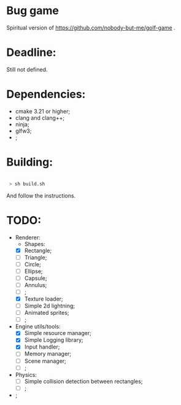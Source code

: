 
# Bug game

Spiritual version of https://github.com/nobody-but-me/golf-game .

# Deadline:

Still not defined.

# Dependencies:

 - cmake 3.21 or higher;
 - clang and clang++;
 - ninja;
 - glfw3;
 - ;

# Building:

```bash

 > sh build.sh

```

And follow the instructions.

# TODO:

 - Renderer:
    - Shapes:
	 - [x] Rectangle;
	 - [ ] Triangle;
	 - [ ] Circle;
	 - [ ] Ellipse;
	 - [ ] Capsule;
	 - [ ] Annulus;
	 - [ ] ;
    - [x] Texture loader;
    - [ ] Simple 2d lightning;
    - [ ] Animated sprites;
    - [ ] ;
 - Engine utils/tools:
    - [x] Simple resource manager;
    - [x] Simple Logging library;
    - [x] Input handler;
    - [ ] Memory manager;
    - [ ] Scene manager;
    - [ ] ;
 - Physics:
    - [ ] Simple collision detection between rectangles;
    - [ ] ;
 - ;
